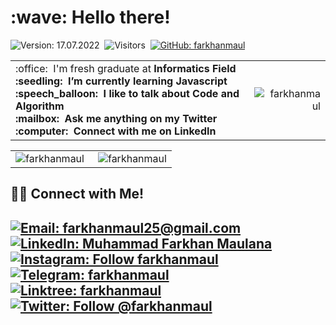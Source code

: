 <h1 align="left" id="macropower-title">:wave: Hello there!</h1>

![Version: 17.07.2022](https://img.shields.io/badge/version-25.12.2022-informational)&nbsp;
![Visitors](https://visitor-badge.glitch.me/badge?page_id=farkhanmaul)&nbsp;
[![GitHub: farkhanmaul](https://img.shields.io/github/followers/farkhanmaul?label=follow&style=social)](https://github.com/farkhanmaul)&nbsp;


<table>
<tr>
<td align="left">
 :office: &nbsp;I'm fresh graduate at <b>Informatics Field<b>
<br> :seedling: &nbsp;I’m currently learning <b>Javascript<b>
<br> :speech_balloon: &nbsp;I like to talk about <b>Code<b> and <b>Algorithm<b>
<br> :mailbox: &nbsp;Ask me anything on my <b>Twitter<b>
<br> :computer: &nbsp;Connect with me on <b>LinkedIn<b>
</td>
<td align="right">
<a href="#farkhanmaul-title">
  <img src="https://github-readme-stats.vercel.app/api?username=farkhanmaul&show_icons=true&theme=react&border_color=61dafb&hide_border=true" alt="farkhanmaul" align="right"/>
</a>
</td>
</tr>
</table>

<table>
  <tr>
    <td align="left">
   <a href="#farkhanmaul-title">
      <img src="https://github-readme-stats.vercel.app/api/top-langs/?username=farkhanmaul&hide=c%23,powershell,Mathematica,Ruby,Objective-C,Objective-C%2b%2b,Cuda&title_color=61dafb&text_color=ffffff&icon_color=61dafb&bg_color=20232a&langs_count=8&layout=compact&border_color=61dafb&hide_border=true" alt="farkhanmaul" align="left"/>
    </a>
    </td>
    <td align="right">
    <a href="#farkhanmaul-title">
      <img src="https://github-readme-streak-stats.herokuapp.com/?user=farkhanmaul&theme=react&border=61dafb&hide_border=true" alt="farkhanmaul" align="right"/>
    </a>
    </td>
  </tr>
</table>

<!---
farkhanmaul/farkhanmaul is a ✨ special ✨ repository because its `README.md` (this file) appears on your GitHub profile.
You can click the Preview link to take a look at your changes.
--->

## 🤝🏻 Connect with Me!
[![Email: farkhanmaul25@gmail.com](https://img.shields.io/badge/-farkhanmaul25@gmail.com-D14836?style=flat&logo=Gmail&logoColor=white)](mailto:farkhanmaul25@gmail.com)
[![LinkedIn: Muhammad Farkhan Maulana](https://img.shields.io/badge/-LinkedIn-blue?style=flat&logo=Linkedin&logoColor=white&link=https://www.linkedin.com/in/farkhanmaul/)](https://www.linkedin.com/in/farkhanmaul/)&nbsp;
[![Instagram: Follow farkhanmaul](https://img.shields.io/badge/-Instagram-E4405F?style=flat&logo=Instagram&logoColor=white)](https://www.instagram.com/farkhanmaul)&nbsp;
[![Telegram: farkhanmaul](https://img.shields.io/badge/-Telegram-grey?style=flat&logo=Telegram&logoColor=white&link=https://t.me/farkhanmaul)](https://t.me/farkhanmaul)&nbsp;
[![Linktree: farkhanmaul](https://img.shields.io/badge/-Linktree-%2300d15b?style=flat&logo=Linktree&logoColor=white&link=https://linktr.ee/farkhanmaul)](https://linktr.ee/farkhanmaul)&nbsp;
[![Twitter: Follow @farkhanmaul](https://img.shields.io/twitter/follow/farkhanmaul?style=social)](https://twitter.com/farkhanmaul)
---


